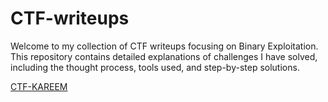 # CTF-writeups
Welcome to my collection of CTF writeups focusing on Binary Exploitation. This repository contains detailed explanations of challenges I have solved, including the thought process, tools used, and step-by-step solutions.
  
[CTF-KAREEM](https://github.com/Dhiasaid/CTF-writeups/tree/main/CTF-kareem)

